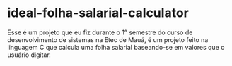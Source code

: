 # ideal-folha-salarial-calculator
Esse é um projeto que eu fiz durante o 1° semestre do curso de desenvolvimento de sistemas na Etec de Mauá, é um projeto feito na linguagem C que calcula uma folha salarial baseando-se em valores que o usuário digitar.
